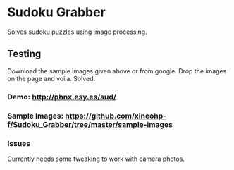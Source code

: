 # Sudoku Grabber
  Solves sudoku puzzles using image processing.
 
## Testing
  Download the sample images given above or from google.
  Drop the images on the page and voila. Solved.
  
### Demo: http://phnx.esy.es/sud/

### Sample Images: https://github.com/xineohp-f/Sudoku_Grabber/tree/master/sample-images

### Issues
  Currently needs some tweaking to work with camera photos.
